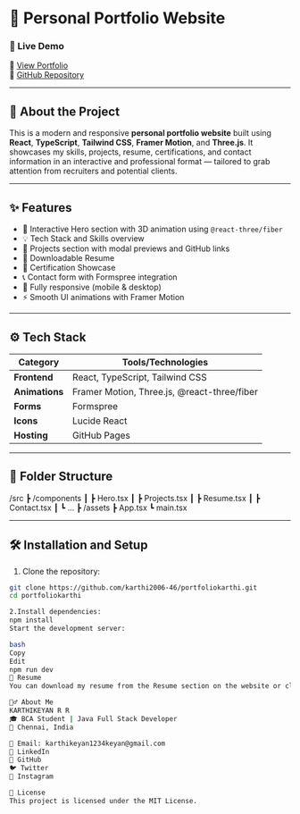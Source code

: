 # 💼 Personal Portfolio Website

### 🚀 Live Demo  
🔗 [View Portfolio](https://portfoliokarthi2025.netlify.app)  
📁 [GitHub Repository](https://github.com/karthi2006-46/portfoliokarthi.git)

---

## 📖 About the Project

This is a modern and responsive **personal portfolio website** built using **React**, **TypeScript**, **Tailwind CSS**, **Framer Motion**, and **Three.js**. It showcases my skills, projects, resume, certifications, and contact information in an interactive and professional format — tailored to grab attention from recruiters and potential clients.

---

## ✨ Features

- 🎯 Interactive Hero section with 3D animation using `@react-three/fiber`
- 💡 Tech Stack and Skills overview
- 📂 Projects section with modal previews and GitHub links
- 📄 Downloadable Resume
- 🏅 Certification Showcase
- 📞 Contact form with Formspree integration
- 📱 Fully responsive (mobile & desktop)
- ⚡ Smooth UI animations with Framer Motion

---

## ⚙️ Tech Stack

| Category      | Tools/Technologies                             |
|---------------|------------------------------------------------|
| **Frontend**  | React, TypeScript, Tailwind CSS                |
| **Animations**| Framer Motion, Three.js, @react-three/fiber    |
| **Forms**     | Formspree                                      |
| **Icons**     | Lucide React                                   |
| **Hosting**   | GitHub Pages                                   |

---

## 📁 Folder Structure

/src
┣ /components
┃ ┣ Hero.tsx
┃ ┣ Projects.tsx
┃ ┣ Resume.tsx
┃ ┣ Contact.tsx
┃ ┗ ...
┣ /assets
┣ App.tsx
┗ main.tsx

---

## 🛠️ Installation and Setup

1. Clone the repository:

```bash
git clone https://github.com/karthi2006-46/portfoliokarthi.git
cd portfoliokarthi

2.Install dependencies:
npm install
Start the development server:

bash
Copy
Edit
npm run dev
📄 Resume
You can download my resume from the Resume section on the website or click here.

🙋‍♂️ About Me
KARTHIKEYAN R R
🎓 BCA Student | Java Full Stack Developer
📍 Chennai, India

📧 Email: karthikeyan1234keyan@gmail.com
🔗 LinkedIn
🐙 GitHub
🐦 Twitter
📸 Instagram

📜 License
This project is licensed under the MIT License.


